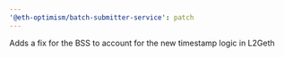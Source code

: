 ```yaml
---
'@eth-optimism/batch-submitter-service': patch
---
```


Adds a fix for the BSS to account for the new timestamp logic in L2Geth

